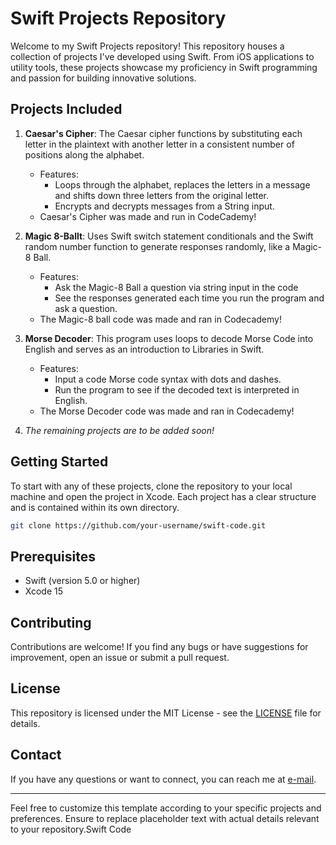 
# Swift Projects Repository

Welcome to my Swift Projects repository! This repository houses a collection of projects I've developed using Swift. From iOS applications to utility tools, these projects showcase my proficiency in Swift programming and passion for building innovative solutions.

## Projects Included

1. **Caesar's Cipher**: The Caesar cipher functions by substituting each letter in the plaintext with another letter in a consistent number of positions along the alphabet.
   - Features:
     - Loops through the alphabet, replaces the letters in a message and shifts down three letters from the original letter.   
     - Encrypts and decrypts messages from a String input.  
   - Caesar's Cipher was made and run in CodeCademy!

2. **Magic 8-Ballt**: Uses Swift switch statement conditionals and the Swift random number function to generate responses randomly, like a Magic-8 Ball. 
   - Features:
     - Ask the Magic-8 Ball a question via string input in the code
     - See the responses generated each time you run the program and ask a question.
   - The Magic-8 ball code was made and ran in Codecademy!
  
3. **Morse Decoder**: This program uses loops to decode Morse Code into English and serves as an introduction to Libraries in Swift.   
   - Features:
     - Input a code Morse code syntax with dots and dashes.    
     - Run the program to see if the decoded text is interpreted in English. 
   - The Morse Decoder code was made and ran in Codecademy!

4. *The remaining projects are to be added soon!*

## Getting Started

To start with any of these projects, clone the repository to your local machine and open the project in Xcode. Each project has a clear structure and is contained within its own directory.

```bash
git clone https://github.com/your-username/swift-code.git
```

## Prerequisites

- Swift (version 5.0 or higher)
- Xcode 15

## Contributing

Contributions are welcome! If you find any bugs or have suggestions for improvement, open an issue or submit a pull request.

## License

This repository is licensed under the MIT License - see the [LICENSE](LICENSE) file for details.

## Contact

If you have any questions or want to connect, you can reach me at [e-mail](mailto:Jfri3s@Proton.me).

---

Feel free to customize this template according to your specific projects and preferences. Ensure to replace placeholder text with actual details relevant to your repository.Swift Code
